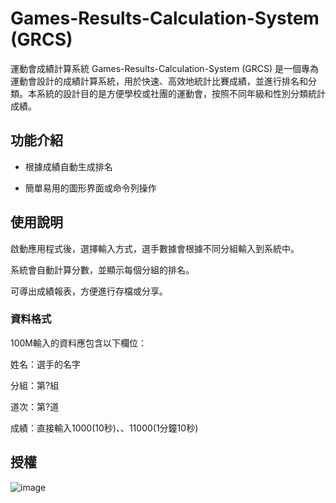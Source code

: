 # Games-Results-Calculation-System (GRCS)
運動會成績計算系統
Games-Results-Calculation-System (GRCS) 是一個專為運動會設計的成績計算系統，用於快速、高效地統計比賽成績，並進行排名和分類。本系統的設計目的是方便學校或社團的運動會，按照不同年級和性別分類統計成績。

## 功能介紹
- 根據成績自動生成排名

- 簡單易用的圖形界面或命令列操作

## 使用說明
啟動應用程式後，選擇輸入方式，選手數據會根據不同分組輸入到系統中。

系統會自動計算分數，並顯示每個分組的排名。

可導出成績報表，方便進行存檔或分享。

### 資料格式
100M輸入的資料應包含以下欄位：

姓名：選手的名字

分組：第?組

道次：第?道

成績：直接輸入1000(10秒)、、11000(1分鐘10秒)

## 授權
![image](https://github.com/user-attachments/assets/549c0b51-1ac1-42cb-95ac-6d754119d3a2)
